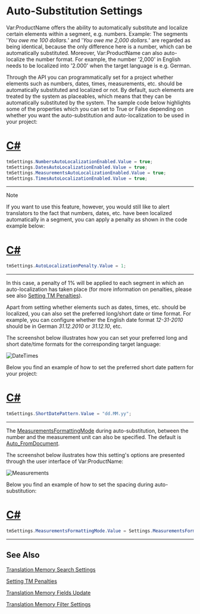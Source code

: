 Auto-Substitution Settings
==

Var:ProductName offers the ability to automatically substitute and localize certain elements within a segment, e.g. numbers. Example: The segments '*You owe me 100 dollars.*' and '*You owe me 2,000 dollars.*' are regarded as being identical, because the only difference here is a number, which can be automatically substituted. Moreover, Var:ProductName can also auto-localize the number format. For example, the number '2,000' in English needs to be localized into '2.000' when the target language is e.g. German.

Through the API you can programmatically set for a project whether elements such as numbers, dates, times, measurements, etc. should be automatically substituted and localized or not. By default, such elements are treated by the system as placeables, which means that they can be automatically substituted by the system. The sample code below highlights some of the properties which you can set to True or False depending on whether you want the auto-substitution and auto-localization to be used in your project:

# [C#](#tab/tabid-1)
```CS
tmSettings.NumbersAutoLocalizationEnabled.Value = true;
tmSettings.DatesAutoLocalizationEnabled.Value = true;
tmSettings.MeasurementsAutoLocalizationEnabled.Value = true;
tmSettings.TimesAutoLocalizationEnabled.Value = true;
```
***

> [!NOTE]
>
>If you want to use this feature, however, you would still like to alert translators to the fact that numbers, dates, etc. have been localized
>automatically in a segment, you can apply a penalty as shown in the code example below:

# [C#](#tab/tabid-2)
```CS
tmSettings.AutoLocalizationPenalty.Value = 1;
```
***

In this case, a penalty of 1% will be applied to each segment in which an auto-localization has taken place (for more information on penalties, please see also [Setting TM Penalties](setting_tm_penalties.md)).

Apart from setting whether elements such as dates, times, etc. should be localized, you can also set the preferred long/short date or time format. For example, you can configure whether the English date format *12-31-2010* should be in German *31.12.2010* or *31.12.10*, etc.

The screenshot below illustrates how you can set your preferred long and short date/time formats for the corresponding target language:

![DateTimes](images/DateTimes.jpg)

Below you find an example of how to set the preferred short date pattern for your project:

# [C#](#tab/tabid-3)
```CS
tmSettings.ShortDatePattern.Value = "dd.MM.yy";
```
***

The [MeasurementsFormattingMode](../../api/projectautomation/Sdl.ProjectAutomation.Settings.TranslationMemorySettings.yml#Sdl_ProjectAutomation_Settings_TranslationMemorySettings_MeasurementsFormattingMode) during auto-substitution, between the number and the measurement unit can also be specified. The default is [Auto_FromDocument](../../api/projectautomation/Sdl.ProjectAutomation.Settings.TranslationMemorySettings.yml#Sdl_ProjectAutomation_Settings_TranslationMemorySettings_MeasurementsFormattingMode).

The screenshot below ilustrates how this setting's options are presented through the user interface of Var:ProductName:

![Measurements](images/Measurements.jpg)

Below you find an example of how to set the spacing during auto-substitution:

# [C#](#tab/tabid-4)
```CS
tmSettings.MeasurementsFormattingMode.Value = Settings.MeasurementsFormattingMode.Auto_FromMemory;
```

***

See Also
--

[Translation Memory Search Settings](translation_memory_search_settings.md)

[Setting TM Penalties](setting_tm_penalties.md)

[Translation Memory Fields Update](translation_memory_field_update.md)

[Translation Memory Filter Settings](translation_memory_filter_settings.md)
